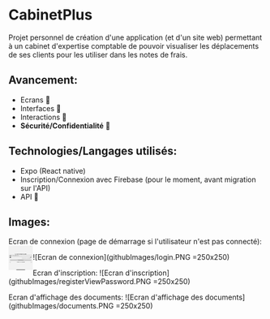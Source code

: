 # CabinetPlus
Projet personnel de création d'une application (et d'un site web) permettant à un cabinet d'expertise comptable de pouvoir visualiser les déplacements de ses clients pour les utiliser dans les notes de frais.

## Avancement:   
* Ecrans :construction:  
* Interfaces :construction:  
* Interactions :construction:  
* **Sécurité/Confidentialité** :construction:  

## Technologies/Langages utilisés:  
* Expo (React native)   
* Inscription/Connexion avec Firebase (pour le moment, avant migration sur l'API)
* API :construction:

## Images:
Ecran de connexion (page de démarrage si l'utilisateur n'est pas connecté):
<a href="url"><img src="githubImages/login.PNG" align="left" height="48" width="48" ></a>

![Ecran de connexion](githubImages/login.PNG =250x250)

Ecran d'inscription:
![Ecran d'inscription](githubImages/registerViewPassword.PNG =250x250)

Ecran d'affichage des documents:
![Ecran d'affichage des documents](githubImages/documents.PNG =250x250)

